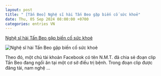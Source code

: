 ```yaml
---
layout: post
title: " [Tấn Beo] Nghệ sĩ hài Tấn Beo gặp biến cố sức khoẻ"
date: Thu, 05 Sep 2024 08:00:00 +0700
categories: entries VN
---
```

[Nghệ sĩ hài Tấn Beo gặp biến cố sức khoẻ](https://www.saostar.vn/giai-tri/nghe-si-hai-tan-beo-gap-bien-co-suc-khoe-202409050814425316.html)

![Nghệ sĩ hài Tấn Beo gặp biến cố sức khoẻ](https://ss-images.saostar.vn/fb1200png_2/2024/9/5/pc/1725496496600/dorgc8ruuq1-m0q0ako5hl2-7zx968uz5x3.png/fbsscover.png)

Theo đó, một chủ tài khoản Facebook có tên N.M.T. đã chia sẻ đoạn clip Tấn Beo đang ngồi ăn tại một cơ sở điều trị bệnh. Trong đoạn clip được đăng tải, nam nghệ ...

